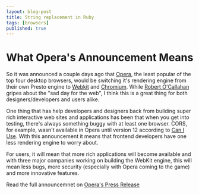 ```yaml
---
layout: blog-post
title: String replacement in Ruby
tags: [browsers]
published: true
---
```


# What Opera's Announcement Means

So it was announced a couple days ago that [Opera][], the least popular of the top four desktop browsers, would be switching it's rendering engine from their own Presto engine to [Webkit][] and [Chromium][]. While [Robert O'Callahan][moz] gripes about the "sad day for the web", I think this is a great thing for both designers/developers and users alike. 

One thing that has help developers and designers back from building super rich interactive web sites and applications has been that when you get into testing, there's always something buggy with at least one browser. CORS, for example, wasn't available in Opera until version 12 according to [Can I Use][usecors]. With this announcement it means that frontend developers have one less rendering engine to worry about.

For users, it will mean that more rich applications will become available and with three major companies working on building the WebKit engine, this will mean less bugs, more security (especially with Opera coming to the game) and more innovative features.

Read the full announcemnet on [Opera's Press Release][press]

[Opera]: http://www.opera.com "Opera Web Browser"
[Webkit]: http://www.webkit.org "WebKit Open Source Project"
[Chromium]: http://chromium.org "Chromium Projects"
[moz]: http://robert.ocallahan.org/2013/02/and-then-there-were-three.html "Robert O'Callahan Gripes About Opera's Announcement"
[usecors]: http://caniuse.com/#feat=cors "Support tables for HTML5, CSS3, etc."
[press]: http://www.opera.com/press/releases/2013/02/13/ "Opera gears up at 300 million users"
